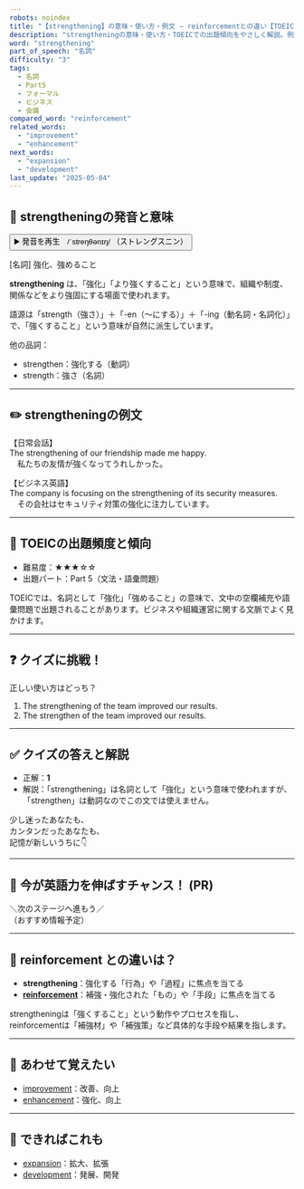 ```yaml
---
robots: noindex
title: "【strengthening】の意味・使い方・例文 ― reinforcementとの違い【TOEIC英単語】"
description: "strengtheningの意味・使い方・TOEICでの出題傾向をやさしく解説。例文・クイズ付きでreinforcementとの違いもわかりやすく学べます。"
word: "strengthening"
part_of_speech: "名詞"
difficulty: "3"
tags:
  - 名詞
  - Part5
  - フォーマル
  - ビジネス
  - 会議
compared_word: "reinforcement"
related_words:
  - "improvement"
  - "enhancement"
next_words:
  - "expansion"
  - "development"
last_update: "2025-05-04"
---
```


## 🔰 strengtheningの発音と意味

<button class="play-audio" onclick="playTTS('strengthening')">
  <span class="play-audio-main">
    ▶️ 発音を再生　/ˈstreŋθənɪŋ/
  </span>
  <span class="play-audio-sub">
    （ストレングスニン）
  </span>
</button>

[名詞] 強化、強めること

**strengthening** は、「強化」「より強くすること」という意味で、組織や制度、関係などをより強固にする場面で使われます。

語源は「strength（強さ）」＋「-en（～にする）」＋「-ing（動名詞・名詞化）」で、「強くすること」という意味が自然に派生しています。

他の品詞：  
- strengthen：強化する（動詞）
- strength：強さ（名詞）

---

## ✏️ strengtheningの例文

【日常会話】  
The strengthening of our friendship made me happy.  
　私たちの友情が強くなってうれしかった。

【ビジネス英語】  
The company is focusing on the strengthening of its security measures.  
　その会社はセキュリティ対策の強化に注力しています。

---

## 🎯 TOEICの出題頻度と傾向

- 難易度：★★★☆☆
- 出題パート：Part 5（文法・語彙問題）

TOEICでは、名詞として「強化」「強めること」の意味で、文中の空欄補充や語彙問題で出題されることがあります。ビジネスや組織運営に関する文脈でよく見かけます。

---

## ❓ クイズに挑戦！

正しい使い方はどっち？

1. The strengthening of the team improved our results.  
2. The strengthen of the team improved our results.

---

## ✅ クイズの答えと解説

- 正解：**1**
- 解説：「strengthening」は名詞として「強化」という意味で使われますが、「strengthen」は動詞なのでこの文では使えません。

少し迷ったあなたも、  
カンタンだったあなたも、  
記憶が新しいうちに👇️

---

## 🚀 今が英語力を伸ばすチャンス！ (PR)

<div class="info-center">
＼次のステージへ進もう／<br>  
（おすすめ情報予定）
</div>

---

## 🤔  reinforcement との違いは？

- **strengthening**：強化する「行為」や「過程」に焦点を当てる
- **[reinforcement](/word/reinforcement)**：補強・強化された「もの」や「手段」に焦点を当てる

strengtheningは「強くすること」という動作やプロセスを指し、reinforcementは「補強材」や「補強策」など具体的な手段や結果を指します。

---

## 🧩 あわせて覚えたい

- [improvement](/word/improvement)：改善、向上
- [enhancement](/word/enhancement)：強化、向上

---

## 📖 できればこれも

- [expansion](/word/expansion)：拡大、拡張
- [development](/word/development)：発展、開発

<!-- cvid: aid45_bid07 -->
